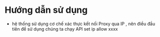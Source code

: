 # Hướng dẫn sử dụng
* hệ thống sử dụng cơ chế xác thực kết nối Proxy qua IP , nên điều đầu tiên để sử dụng chúng ta chạy API set ip allow
xxxx
